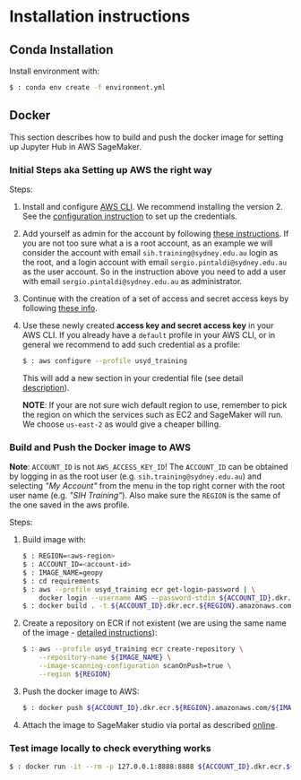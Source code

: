 # Installation instructions

## Conda Installation

Install environment with:

```bash
$ : conda env create -f environment.yml
```

## Docker

This section describes how to build and push the docker image for setting up Jupyter Hub in AWS SageMaker.

### Initial Steps aka Setting up AWS the right way

Steps:

1. Install and configure [AWS CLI](https://docs.aws.amazon.com/cli/latest/userguide/cli-chap-install.html). We recommend installing the version 2. See the [configuration instruction](https://docs.aws.amazon.com/cli/latest/userguide/cli-chap-configure.html) to set up the credentials.

2. Add yourself as admin for the account by following [these instructions](https://docs.aws.amazon.com/IAM/latest/UserGuide/getting-started_create-admin-group.html). If you are not too sure what a is a root account, as an example we will consider the account with email `sih.training@sydney.edu.au` login as the root, and a login account with email `sergio.pintaldi@sydney.edu.au` as the user account. So in the instruction above you need to add a user with email `sergio.pintaldi@sydney.edu.au` as administrator.

3. Continue with the creation of a set of access and secret access keys by following [these info](https://docs.aws.amazon.com/cli/latest/userguide/cli-configure-quickstart.html#cli-configure-quickstart-creds).

4. Use these newly created __access key and secret access key__ in your AWS CLI. If you already have a `default` profile in your AWS CLI, or in general we recommend to add such credential as a profile:

    ```bash
    $ : aws configure --profile usyd_training
    ```
    This will add a new section in your credential file (see detail [description](https://docs.aws.amazon.com/cli/latest/userguide/cli-configure-profiles.html)).

    __NOTE__: If your are not sure wich default region to use, remember to pick the region on which the services such as EC2 and SageMaker will run. We choose `us-east-2` as would give a cheaper billing.

### Build and Push the Docker image to AWS

__Note__: `ACCOUNT_ID` is not `AWS_ACCESS_KEY_ID`! The `ACCOUNT_ID` can be obtained by logging in as the root user (e.g. `sih.training@sydney.edu.au`) and selecting _"My Account"_ from the menu in the top right corner with the root user name (e.g. _"SIH Training"_).
    Also make sure the `REGION` is the same of the one saved in the aws profile.

Steps:

1. Build image with:
    ```bash
    $ : REGION=<aws-region>
    $ : ACCOUNT_ID=<account-id>
    $ : IMAGE_NAME=geopy
    $ : cd requirements
    $ : aws --profile usyd_training ecr get-login-password | \
        docker login --username AWS --password-stdin ${ACCOUNT_ID}.dkr.ecr.${REGION}.amazonaws.com
    $ : docker build . -t ${ACCOUNT_ID}.dkr.ecr.${REGION}.amazonaws.com/${IMAGE_NAME}:latest
    ```

2. Create a repository on ECR if not existent (we are using the same name of the image - [detailed instructions](https://docs.aws.amazon.com/AmazonECR/latest/userguide/getting-started-cli.html)):
    ```bash
    $ : aws --profile usyd_training ecr create-repository \
        --repository-name ${IMAGE_NAME} \
        --image-scanning-configuration scanOnPush=true \
        --region ${REGION}
    ```

3. Push the docker image to AWS:
    ```bash
    $ : docker push ${ACCOUNT_ID}.dkr.ecr.${REGION}.amazonaws.com/${IMAGE_NAME}:latest
    ```

4. Attach the image to SageMaker studio via portal as described [online](https://docs.aws.amazon.com/sagemaker/latest/dg/studio-byoi-attach.html?icmpid=docs_sagemaker_console_studio).

### Test image locally to check everything works

```bash
$ : docker run -it --rm -p 127.0.0.1:8888:8888 ${ACCOUNT_ID}.dkr.ecr.${REGION}.amazonaws.com/${IMAGE_NAME}:latest jupyter lab --no-browser --ip=0.0.0.0
```
